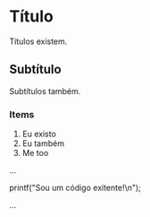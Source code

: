# Título

Títulos existem.

## Subtítulo

Subtítulos também.

### Items

1. Eu existo
2. Eu também
3. Me too

...

printf("Sou um código exitente!\n");

...
